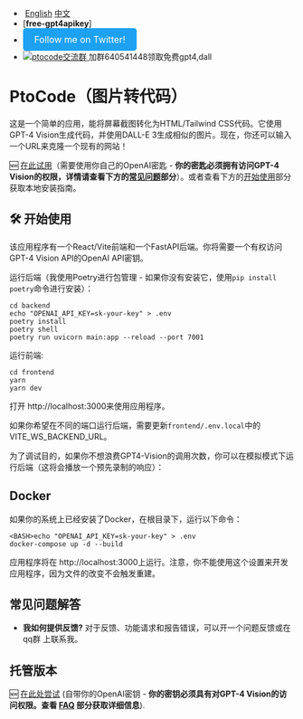 - ​                                                                                                                         [English](README.md) [中文](CN.README.md)
- [**free-gpt4apikey**]   
- <a href="https://twitter.com/Stockqwe222" target="_blank" style="background-color: #1DA1F2; color: white; padding: 10px 20px; text-decoration: none; border-radius: 5px; display: inline-block; cursor: pointer; font-size: 16px;">
        Follow me on Twitter!
    </a>
- <a target="_blank" href="https://qm.qq.com/cgi-bin/qm/qr?k=gQtTFHCHgyXjsfcXgjKSPBPsNyCJrGDB&jump_from=webapi&authKey=1HpFhOgqS83goVf3Td009vpg09C31cCSRDQYvWeB7Gs5RpwVobiQDS0qAgEOtiq2">
    <img border="0" src="http://pub.idqqimg.com/wpa/images/group.png" alt="ptocode交流群" title="ptocode交流群">
    </a>加群640541448领取免费gpt4,dall

# PtoCode（图片转代码）

这是一个简单的应用，能将屏幕截图转化为HTML/Tailwind CSS代码。它使用GPT-4 Vision生成代码，并使用DALL-E 3生成相似的图片。现在，你还可以输入一个URL来克隆一个现有的网站！

🆕 [在此试用](https://dbbot.net)（需要使用你自己的OpenAI密匙 - **你的密匙必须拥有访问GPT-4 Vision的权限，详情请查看下方的[常见问题](#️-faqs)部分**）。或者查看下方的[开始使用](#-getting-started)部分获取本地安装指南。

## 🛠 开始使用

该应用程序有一个React/Vite前端和一个FastAPI后端。你将需要一个有权访问GPT-4 Vision API的OpenAI API密钥。

运行后端（我使用Poetry进行包管理 - 如果你没有安装它，使用`pip install poetry`命令进行安装）：

```
cd backend
echo "OPENAI_API_KEY=sk-your-key" > .env
poetry install
poetry shell
poetry run uvicorn main:app --reload --port 7001
```

运行前端:

```
cd frontend
yarn
yarn dev
```

打开 http://localhost:3000来使用应用程序。

如果你希望在不同的端口运行后端，需要更新`frontend/.env.local`中的VITE_WS_BACKEND_URL。

为了调试目的，如果你不想浪费GPT4-Vision的调用次数，你可以在模拟模式下运行后端（这将会播放一个预先录制的响应）：

## Docker

如果你的系统上已经安装了Docker，在根目录下，运行以下命令：

```
<BASH>echo "OPENAI_API_KEY=sk-your-key" > .env
docker-compose up -d --build
```

应用程序将在 http://localhost:3000上运行。注意，你不能使用这个设置来开发应用程序，因为文件的改变不会触发重建。

##  常见问题解答

- **我如何提供反馈?** 对于反馈、功能请求和报告错误，可以开一个问题反馈或在 qq群 上联系我。

##  托管版本

🆕 [在此处尝试](https://dbbot.net) (自带你的OpenAI密钥 - **你的密钥必须具有对GPT-4 Vision的访问权限。查看 [FAQ](#️-faqs) 部分获取详细信息**). 
